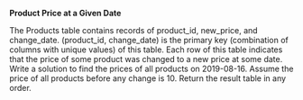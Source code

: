 **Product Price at a Given Date**

The Products table contains records of product_id, new_price, and change_date.
(product_id, change_date) is the primary key (combination of columns with unique values) of this table.
Each row of this table indicates that the price of some product was changed to a new price at some date.
Write a solution to find the prices of all products on 2019-08-16. Assume the price of all products before any change is 10.
Return the result table in any order.
